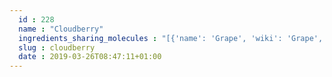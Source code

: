 ```yaml
---
  id : 228
  name : "Cloudberry"
  ingredients_sharing_molecules : "[{'name': 'Grape', 'wiki': 'Grape', 'id': 182, 'category': 'Fruit', 'common_molecules': [89594, 5280443, 5280598, 6054, 985, 7284, 527, 9064, 638278, 6072, 637775, 5363388, 644104, 5280511, 650, 5367719, 13144, 180, 26447, 61020, 247, 8452, 853433, 72276, 638011, 1889, 15394, 5280445, 637566, 240, 33931, 5365811, 8130, 798, 6569, 441005, 6561, 637542, 7409, 441484, 12097, 107971, 5284639, 10448, 338, 7288, 8723, 11552, 79803, 1110, 6050, 5280804, 6986, 7501, 5318042, 31260, 2345, 5280863, 784, 8857, 439341, 7150, 5280343, 1549026, 126, 998, 7847, 445070, 768, 323, 8158, 1183, 9862, 5281708, 637511, 5284503, 802, 72, 61503, 643941, 18827, 999, 439246, 244, 8768, 439263, 1130, 7824, 454, 107, 102611, 878, 444539, 11005, 11173, 18635, 7858, 4788, 10393, 5315892, 11509, 6184, 643779, 6251, 5318599, 439533, 11128, 7654]}, {'name': 'Cranberry', 'wiki': 'Cranberry', 'id': 229, 'category': 'Berry', 'common_molecules': [89594, 5280443, 5280598, 6054, 985, 7284, 527, 9064, 638278, 7469, 6072, 637775, 5363388, 644104, 5280511, 650, 5367719, 13144, 180, 26447, 61020, 247, 8452, 853433, 72276, 638011, 1889, 15394, 5280445, 637566, 240, 33931, 5365811, 8130, 798, 6569, 441005, 6561, 637542, 7409, 441484, 12097, 107971, 5284639, 10448, 338, 7288, 8723, 11552, 79803, 1110, 6050, 5280804, 6986, 7501, 5318042, 31260, 2345, 5280863, 784, 8857, 439341, 5315892, 7150, 5280343, 1549026, 126, 998, 7847, 445070, 768, 323, 8158, 1183, 637520, 9862, 5281708, 637511, 5284503, 802, 72, 61503, 643941, 999, 439246, 244, 8768, 439263, 1130, 454, 107, 102611, 878, 444539, 11005, 18635, 7858, 4788, 10393, 7476, 11509, 6184, 643779, 6251, 5318599, 439533, 11128, 7654]}, {'name': 'Guava', 'wiki': 'Guava', 'id': 183, 'category': 'Fruit', 'common_molecules': [89594, 5280443, 5280598, 6054, 985, 7284, 527, 638278, 4788, 637775, 5363388, 644104, 5280511, 650, 5367719, 13144, 180, 26447, 61020, 247, 8452, 853433, 6072, 638011, 1889, 15394, 5280445, 637566, 240, 33931, 8500, 5365811, 8130, 798, 6569, 441005, 6561, 637542, 441484, 12097, 107971, 5284639, 10448, 338, 7288, 8723, 11552, 79803, 1110, 6050, 5280804, 6986, 5318042, 31260, 2345, 5280863, 784, 8857, 439341, 7476, 7150, 5280343, 1549026, 126, 998, 7847, 445070, 768, 323, 8158, 1183, 637520, 9862, 5281708, 637511, 5284503, 802, 72, 61503, 643941, 18827, 999, 439246, 244, 8768, 439263, 1130, 7824, 454, 107, 878, 444539, 11005, 11173, 18635, 7858, 7501, 10393, 5315892, 11509, 6184, 643779, 6251, 5318599, 439533, 11128, 7654]}, {'name': 'Tea', 'wiki': 'Tea', 'id': 310, 'category': 'Plant', 'common_molecules': [89594, 5280443, 5280598, 6054, 7284, 527, 9064, 638278, 4788, 26447, 5363388, 644104, 5280511, 650, 5367719, 13144, 180, 637775, 61020, 247, 8452, 853433, 72276, 6072, 638011, 1889, 15394, 5280445, 637566, 240, 33931, 5365811, 8130, 798, 6569, 441005, 6561, 637542, 7409, 441484, 62453, 12097, 107971, 5284639, 10448, 338, 7288, 8723, 11552, 79803, 1110, 6050, 5280804, 6986, 5318042, 31260, 2345, 5280863, 784, 8857, 439341, 8500, 7150, 5280343, 1549026, 126, 998, 7847, 445070, 768, 323, 8158, 1183, 9862, 5281708, 637511, 5284503, 802, 72, 61503, 643941, 18827, 999, 439246, 244, 8768, 439263, 1130, 7824, 454, 107, 878, 444539, 11005, 18635, 7858, 7501, 10393, 5315892, 11509, 6184, 643779, 6251, 5318599, 439533, 11128, 7654]}, {'name': 'Tomato', 'wiki': 'Tomato', 'id': 364, 'category': 'Vegetable Fruit', 'common_molecules': [89594, 5280443, 5280598, 6054, 985, 7284, 527, 9064, 638278, 6072, 637775, 5363388, 644104, 5280511, 650, 5367719, 13144, 180, 26447, 61020, 247, 8452, 853433, 72276, 638011, 1889, 15394, 5280445, 637566, 240, 33931, 8500, 5365811, 8130, 798, 6569, 441005, 6561, 637542, 441484, 62453, 12097, 107971, 5284639, 10448, 338, 7288, 8723, 11552, 79803, 1110, 6050, 6986, 5318042, 31260, 2345, 5280863, 784, 8857, 439341, 5315892, 7150, 5280343, 1549026, 126, 998, 7847, 445070, 768, 323, 8158, 1183, 9862, 5281708, 637511, 5284503, 802, 72, 61503, 643941, 18827, 999, 439246, 244, 8768, 439263, 1130, 7824, 454, 107, 878, 1032, 444539, 11005, 11173, 18635, 7858, 4788, 10393, 7476, 11509, 6184, 643779, 6251, 439533, 11128, 7654]}]"
  slug : cloudberry
  date : 2019-03-26T08:47:11+01:00
---
```



